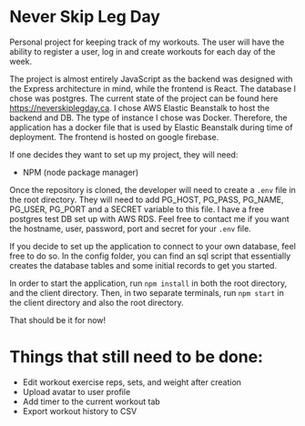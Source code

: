 # Never Skip Leg Day

Personal project for keeping track of my workouts. The user will have the ability to register a user, log in and create workouts for each day of the week.

The project is almost entirely JavaScript as the backend was designed with the Express architecture in mind, while the frontend is React. The database I chose was postgres. The current state of the project can be found here https://neverskiplegday.ca. I chose AWS Elastic Beanstalk to host the backend and DB. The type of instance I chose was Docker. Therefore, the application has a docker file that is used by Elastic Beanstalk during time of deployment. The frontend is hosted on google firebase.

If one decides they want to set up my project, they will need:

- NPM (node package manager)

Once the repository is cloned, the developer will need to create a `.env` file in the root directory. They will need to add PG_HOST, PG_PASS, PG_NAME, PG_USER, PG_PORT and a SECRET variable to this file. I have a free postgres test DB set up with AWS RDS. Feel free to contact me if you want the hostname, user, password, port and secret for your `.env` file.

If you decide to set up the application to connect to your own database, feel free to do so. In the config folder, you can find an sql script that essentially creates the database tables and some initial records to get you started.

In order to start the application, run `npm install` in both the root directory, and the client directory. Then, in two separate terminals, run `npm start` in the client directory and also the root directory.

That should be it for now!

# Things that still need to be done:

  - Edit workout exercise reps, sets, and weight after creation
  - Upload avatar to user profile
  - Add timer to the current workout tab
  - Export workout history to CSV
